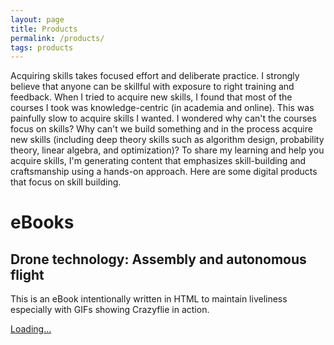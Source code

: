 ```yaml
---
layout: page
title: Products
permalink: /products/
tags: products
---
```


Acquiring skills takes focused effort and deliberate practice. I strongly believe that anyone can be skillful with exposure to right training and feedback. When I tried to acquire new skills, I found that most of the courses I took was knowledge-centric (in academia and online). This was painfully slow to acquire skills I wanted. I wondered why can't the courses focus on skills? Why can't we build something and in the process acquire new skills (including deep theory skills such as algorithm design, probability theory, linear algebra, and optimization)? To share my learning and help you acquire skills, I'm generating content that emphasizes skill-building and craftsmanship using a hands-on approach. Here are some digital products that focus on skill building.

# eBooks

## Drone technology: Assembly and autonomous flight

This is an eBook intentionally written in HTML to maintain liveliness especially with GIFs showing Crazyflie in action.

<script src="https://gumroad.com/js/gumroad-embed.js"></script>
<div class="gumroad-product-embed"><a href="https://skillbuildertech.gumroad.com/l/rzig">Loading...</a></div>